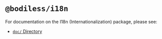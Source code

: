 # `@bodiless/i18n`

For documentation on the I18n (Internationalization) package, please see:

- [`doc/` Directory](./doc)
